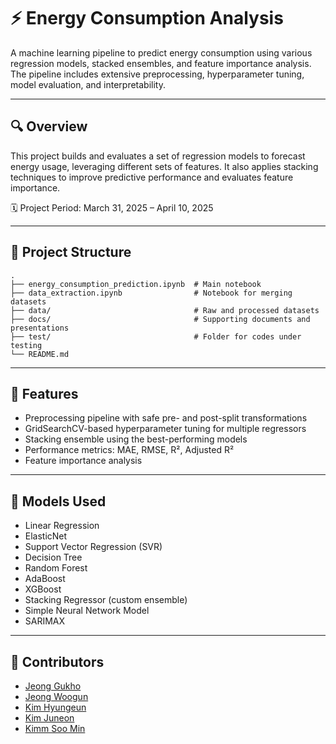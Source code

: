 # ⚡ Energy Consumption Analysis

A machine learning pipeline to predict energy consumption using various regression models, stacked ensembles, and feature importance analysis. The pipeline includes extensive preprocessing, hyperparameter tuning, model evaluation, and interpretability.

---

## 🔍 Overview

This project builds and evaluates a set of regression models to forecast energy usage, leveraging different sets of features. It also applies stacking techniques to improve predictive performance and evaluates feature importance.

🗓️ Project Period: March 31, 2025 – April 10, 2025

---

## 📂 Project Structure
```
.
├── energy_consumption_prediction.ipynb  # Main notebook
├── data_extraction.ipynb                # Notebook for merging datasets 
├── data/                                # Raw and processed datasets
├── docs/                                # Supporting documents and presentations
├── test/                                # Folder for codes under testing
└── README.md
```

---

## 🚀 Features

- Preprocessing pipeline with safe pre- and post-split transformations
- GridSearchCV-based hyperparameter tuning for multiple regressors
- Stacking ensemble using the best-performing models
- Performance metrics: MAE, RMSE, R², Adjusted R²
- Feature importance analysis

---

## 🧪 Models Used

- Linear Regression
- ElasticNet
- Support Vector Regression (SVR)
- Decision Tree
- Random Forest
- AdaBoost
- XGBoost
- Stacking Regressor (custom ensemble)
- Simple Neural Network Model
- SARIMAX

---

## 👥 Contributors

- [Jeong Gukho](https://github.com/GUKHOJeong/)
- [Jeong Woogun]()
- [Kim Hyungeun](https://github.com/hyungeunkk)
- [Kim Juneon]()
- [Kimm Soo Min](https://github.com/somnio-kimm)
